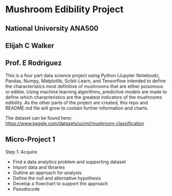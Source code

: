 # Mushroom Edibility Project

## National University ANA500

## Elijah C Walker

## Prof. E Rodriguez

This is a four part data science project using Python (Jupyter Notebook), Pandas, Numpy, Matplotlib, Scikit-Learn, and Tensorflow intended to define the characteristics most definitive of mushrooms that are either poisonous or edible. Using machine learning algorithms, predictive models are made to define which characteristics are the greatest indicators of the mushrooms edibility. As the other parts of the project are created, this repo and README.md file will grow to contain further information and charts.

The dataset can be found here:
https://www.kaggle.com/datasets/uciml/mushroom-classification

## Micro-Project 1

Step 1: Acquire

-   Find a data analytics problem and supporting dataset
-   Import data and libraries
-   Outline an approach for analysis
-   Define the null and alternative hypothesis
-   Develop a flowchart to support the approach
-   Pseudocode
